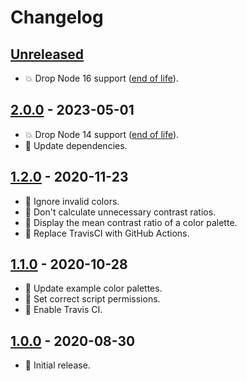 # Changelog

## [Unreleased]

- :boom: Drop Node 16 support ([end of life](https://github.com/nodejs/release#release-schedule)).

## [2.0.0] - 2023-05-01

- :boom: Drop Node 14 support ([end of life](https://github.com/nodejs/release#release-schedule)).
- :hammer: Update dependencies.

## [1.2.0] - 2020-11-23

- :rocket: Ignore invalid colors.
- :rocket: Don't calculate unnecessary contrast ratios.
- :rocket: Display the mean contrast ratio of a color palette.
- :hammer: Replace TravisCI with GitHub Actions.

## [1.1.0] - 2020-10-28

- :gem: Update example color palettes.
- :bug: Set correct script permissions.
- :hammer: Enable Travis CI.

## [1.0.0] - 2020-08-30

- :tada: Initial release.

[unreleased]: https://github.com/darekkay/a11y-contrast/compare/2.0.0...HEAD
[2.0.0]: https://github.com/darekkay/a11y-contrast/compare/1.2.0...2.0.0
[1.2.0]: https://github.com/darekkay/a11y-contrast/compare/1.1.0...1.2.0
[1.1.0]: https://github.com/darekkay/a11y-contrast/compare/1.0.0...1.1.0
[1.0.0]: https://github.com/darekkay/a11y-contrast/releases/tag/1.0.0
